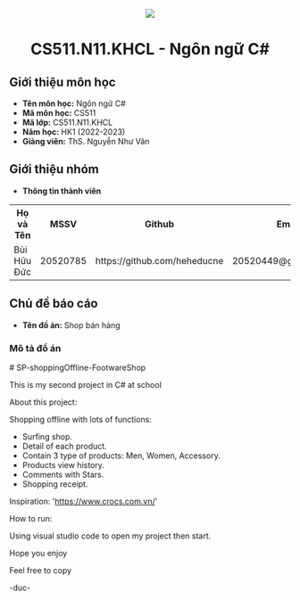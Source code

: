 <p align="center">
   <a href="https://www.uit.edu.vn/">
      <img src="https://i.imgur.com/WmMnSRt.png" border="none">
   </a>
</p>
<h1 align="center">
    CS511.N11.KHCL - Ngôn ngữ C#
</h1>

<h2>
   Giới thiệu môn học   
</h2>

- **Tên môn học:** Ngôn ngữ C#
- **Mã môn học:** CS511
- **Mã lớp:** CS511.N11.KHCL
- **Năm học:** HK1 (2022-2023)
- **Giảng viên:** ThS. Nguyễn Như Vân 

<h2>
   Giới thiệu nhóm
</h2>

- **Thông tin thành viên** 

<table align="center">
      <tr>
       <th>Họ và Tên</th>
       <th>MSSV</th>
       <th>Github</th>
       <th>Email</th>
      </tr>
      <tr>
       <td>Bùi Hữu Đức</td>
       <td>20520785</td>
       <td> https://github.com/heheducne</td>
       <td>20520449@gm.uit.edu.vn</td>  
      </tr>
</table>


<h2>
  Chủ đề báo cáo 
</h2>

- **Tên đồ án:** Shop bán hàng 

<h3>
  Mô tả đồ án
</h3>
# SP-shoppingOffline-FootwareShop

This is my second project in C# at school 

About this project: 

Shopping offline with lots of functions:
- Surfing shop.
- Detail of each product.
- Contain 3 type of products: Men, Women, Accessory.
- Products view history.
- Comments with Stars.
- Shopping receipt.

Inspiration: 'https://www.crocs.com.vn/'

How to run:

Using visual studio code to open my project then start.

Hope you enjoy

Feel free to copy

-duc-

